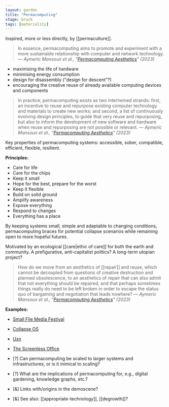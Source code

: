 ```yaml
---  
layout: garden
title: "Permacomputing"
stage: bruck
tags: [materiality]
---
```


Inspired, more or less directly, by [[permaculture]].

> In essence, permacomputing aims to promote and experiment with a more sustainable relationship with computer and network technology.
<cite>— Aymeric Mansoux et al., "[Permacomputing Aesthetics](https://doi.org/10.21428/bf6fb269.6690fc2e)" (2023)</cite>

- maximising the life of hardware
- minimising energy consumption
- design for disassembly ("design for descent"?)
- encouraging the creative reuse of already available computing devices and components

> In practice, permacomputing exists as two intertwined strands: first, an incentive to reuse and repurpose existing computer technology and materials to create new works; and second, a list of continuously evolving design principles, to guide that very reuse and repurposing, but also to inform the development of new software and hardware when reuse and repurposing are not possible or relevant.
<cite>— Aymeric Mansoux et al., "[Permacomputing Aesthetics](https://doi.org/10.21428/bf6fb269.6690fc2e)" (2023)</cite>

Key properties of permacomputing systems: accessible, sober, compatible, efficient, flexible, resilient.

**Principles:**
- Care for life
- Care for the chips
- Keep it small
- Hope for the best, prepare for the worst
- Keep it flexible
- Build on solid ground
- Amplify awareness
- Expose everything
- Respond to changes
- Everything has a place

By keeping systems small, simple and adaptable to changing conditions, permacomputing braces for potential collapse scenarios while remaining open to more hopeful futures. 

Motivated by an ecological [[care|ethic of care]] for both the earth and community. A prefigurative, anti-capitalist politics? A long-term utopian project?

> How do we move from an aesthetics of [[repair]] and reuse, which cannot be decoupled from questions of creative destruction and planned obsolescence, to an aesthetics of repair that can also admit that not everything should be repaired, and that perhaps sometimes things really do need to be left broken in order to escape the status quo of bargaining and negotiation that leads nowhere?
<cite>— Aymeric Mansoux et al., "[Permacomputing Aesthetics](https://doi.org/10.21428/bf6fb269.6690fc2e)" (2023)</cite>

**Examples:**

- [Small File Media Festival](https://smallfile.ca/)
- [Collapse OS](http://collapseos.org/)
- [Uxn](https://100r.co/site/uxn.html)
- [The Screenless Office](http://screenl.es/)

- [?] Can permacomputing be scaled to larger systems and infrastructures, or is it inimical to scaling?
- [?] What are the implications of permacomputing for, e.g., digital gardening, knowledge graphs, etc.?
- [&] Links with/origins in the demoscene?
- [&] See also: [[appropriate-technology]], [[degrowth]]?